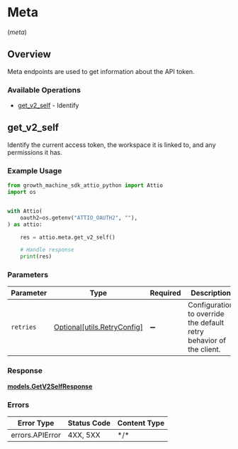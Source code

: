 # Meta
(*meta*)

## Overview

Meta endpoints are used to get information about the API token.

### Available Operations

* [get_v2_self](#get_v2_self) - Identify

## get_v2_self

Identify the current access token, the workspace it is linked to, and any permissions it has.

### Example Usage

```python
from growth_machine_sdk_attio_python import Attio
import os


with Attio(
    oauth2=os.getenv("ATTIO_OAUTH2", ""),
) as attio:

    res = attio.meta.get_v2_self()

    # Handle response
    print(res)

```

### Parameters

| Parameter                                                           | Type                                                                | Required                                                            | Description                                                         |
| ------------------------------------------------------------------- | ------------------------------------------------------------------- | ------------------------------------------------------------------- | ------------------------------------------------------------------- |
| `retries`                                                           | [Optional[utils.RetryConfig]](../../models/utils/retryconfig.md)    | :heavy_minus_sign:                                                  | Configuration to override the default retry behavior of the client. |

### Response

**[models.GetV2SelfResponse](../../models/getv2selfresponse.md)**

### Errors

| Error Type      | Status Code     | Content Type    |
| --------------- | --------------- | --------------- |
| errors.APIError | 4XX, 5XX        | \*/\*           |